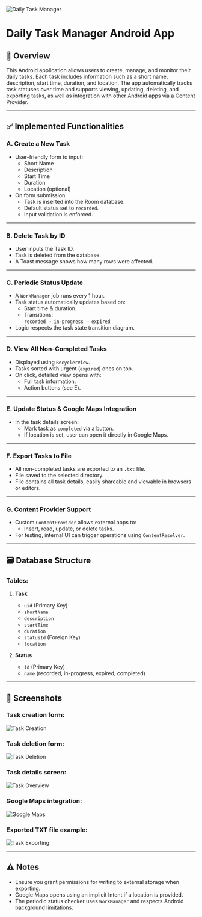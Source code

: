 ![Daily Task Manager](Images/Daily%20Task%20Manager.png)
# Daily Task Manager Android App

## 📱 Overview
This Android application allows users to create, manage, and monitor their daily tasks. Each task includes information such as a short name, description, start time, duration, and location. The app automatically tracks task statuses over time and supports viewing, updating, deleting, and exporting tasks, as well as integration with other Android apps via a Content Provider.

---

## ✅ Implemented Functionalities

### A. Create a New Task
- User-friendly form to input:
  - Short Name
  - Description
  - Start Time
  - Duration
  - Location (optional)
- On form submission:
  - Task is inserted into the Room database.
  - Default status set to `recorded`.
  - Input validation is enforced.

---

### B. Delete Task by ID
- User inputs the Task ID.
- Task is deleted from the database.
- A Toast message shows how many rows were affected.

---

### C. Periodic Status Update
- A `WorkManager` job runs every 1 hour.
- Task status automatically updates based on:
  - Start time & duration.
  - Transitions:  
    `recorded → in-progress → expired`
- Logic respects the task state transition diagram.

---

### D. View All Non-Completed Tasks
- Displayed using `RecyclerView`.
- Tasks sorted with urgent (`expired`) ones on top.
- On click, detailed view opens with:
  - Full task information.
  - Action buttons (see E).

---

### E. Update Status & Google Maps Integration
- In the task details screen:
  - Mark task as `completed` via a button.
  - If location is set, user can open it directly in Google Maps.

---

### F. Export Tasks to File
- All non-completed tasks are exported to an `.txt` file.
- File saved to the selected directory.
- File contains all task details, easily shareable and viewable in browsers or editors.

---

### G. Content Provider Support
- Custom `ContentProvider` allows external apps to:
  - Insert, read, update, or delete tasks.
- For testing, internal UI can trigger operations using `ContentResolver`.

---

## 🗃️ Database Structure

### Tables:
1. **Task**
   - `uid` (Primary Key)
   - `shortName`
   - `description`
   - `startTime`
   - `duration`
   - `statusId` (Foreign Key)
   - `location`

2. **Status**
   - `id` (Primary Key)
   - `name` (recorded, in-progress, expired, completed)

---

## 📸 Screenshots
### Task creation form:
![Task Creation](Images/Task%20Creation.png)
### Task deletion form:
![Task Deletion](Images/Task%20Deletion.png)
### Task details screen:
![Task Overview](Images/Task%20Overview.png)
### Google Maps integration:
![Google Maps](Images/Google%20Maps.png)
### Exported TXT file example:
![Task Exporting](Images/Task%20Exporting.png)

---

## ⚠ Notes
- Ensure you grant permissions for writing to external storage when exporting.
- Google Maps opens using an implicit Intent if a location is provided.
- The periodic status checker uses `WorkManager` and respects Android background limitations.
